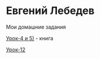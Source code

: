 # Евгений Лебедев
Мои домашние задания

[Урок-4 и 5)](https://codepen.io/Evgen50/pen/OxNvge) - книга

[Урок-12](https://bro50.github.io/lesson_12/)
